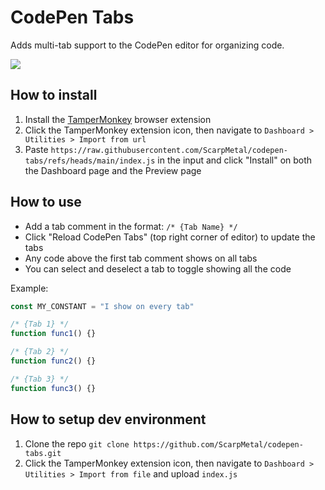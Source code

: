 # CodePen Tabs
Adds multi-tab support to the CodePen editor for organizing code.

<img src="https://i.imgur.com/L7N621B.gif" />

## How to install
1. Install the [TamperMonkey](https://www.tampermonkey.net/#download) browser extension
2. Click the TamperMonkey extension icon, then navigate to `Dashboard > Utilities > Import from url`
3. Paste `https://raw.githubusercontent.com/ScarpMetal/codepen-tabs/refs/heads/main/index.js` in the input and click "Install" on both the Dashboard page and the Preview page

## How to use
* Add a tab comment in the format: `/* {Tab Name} */`
* Click "Reload CodePen Tabs" (top right corner of editor) to update the tabs
* Any code above the first tab comment shows on all tabs
* You can select and deselect a tab to toggle showing all the code

Example:
```javascript
const MY_CONSTANT = "I show on every tab"

/* {Tab 1} */
function func1() {}

/* {Tab 2} */
function func2() {}

/* {Tab 3} */
function func3() {}
```

## How to setup dev environment
1. Clone the repo `git clone https://github.com/ScarpMetal/codepen-tabs.git`
2. Click the TamperMonkey extension icon, then navigate to `Dashboard > Utilities > Import from file` and upload `index.js`